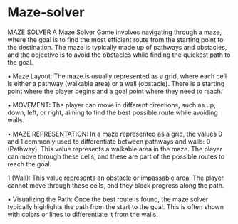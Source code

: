 # Maze-solver

MAZE SOLVER
A Maze Solver Game involves navigating through a maze, where the goal is to find the
most efficient route from the starting point to the destination. The maze is typically
made up of pathways and obstacles, and the objective is to avoid the obstacles while
finding the quickest path to the goal.

• Maze Layout: The maze is usually represented as a grid, where each cell is either
a pathway (walkable area) or a wall (obstacle).
There is a starting point where the player begins and a goal point where they
need to reach.

• MOVEMENT: The player can move in different directions, such as up, down, left,
or right, aiming to find the best possible route while avoiding walls.

• MAZE REPRESENTATION: In a maze represented as a grid, the values 0 and 1
commonly used to differentiate between pathways and walls:
0 (Pathway): This value represents a walkable area in the maze. The player can
move through these cells, and these are part of the possible routes to reach the
goal.

1 (Wall): This value represents an obstacle or impassable area. The player cannot
move through these cells, and they block progress along the path.

• Visualizing the Path: Once the best route is found, the maze solver typically
highlights the path from the start to the goal. This is often shown with colors or
lines to differentiate it from the walls.
